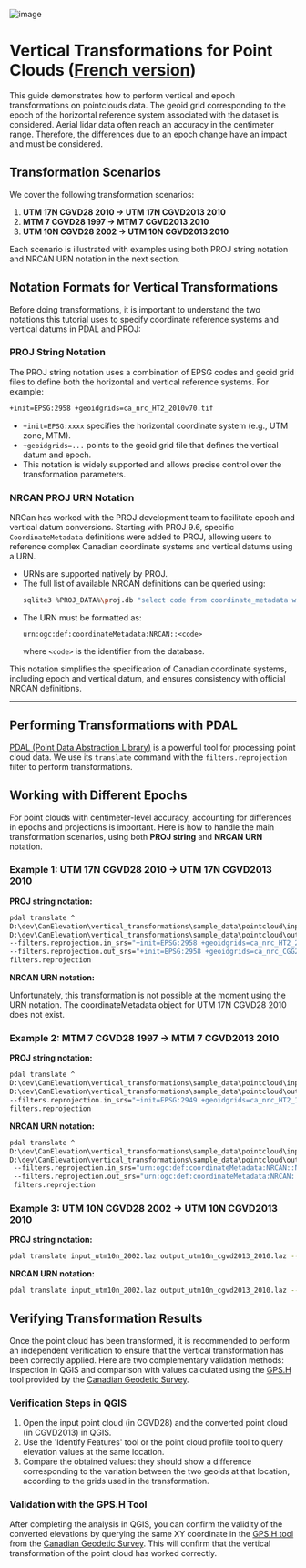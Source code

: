 ![image](https://github.com/user-attachments/assets/7fb631a8-8405-4592-9897-991f8123cd02)
# Vertical Transformations for Point Clouds ([French version](./pointcloud_transformations_FR.md))

This guide demonstrates how to perform vertical and epoch transformations on pointclouds data. The geoid grid corresponding to the epoch of the horizontal reference system associated with the dataset is considered. Aerial lidar data often reach an accuracy in the centimeter range. Therefore, the differences due to an epoch change have an impact and must be considered.

## Transformation Scenarios

We cover the following transformation scenarios:

1. **UTM 17N CGVD28 2010 → UTM 17N CGVD2013 2010**
2. **MTM 7 CGVD28 1997 → MTM 7 CGVD2013 2010**
3. **UTM 10N CGVD28 2002 → UTM 10N CGVD2013 2010**

Each scenario is illustrated with examples using both PROJ string notation and NRCAN URN notation in the next section.

## Notation Formats for Vertical Transformations

Before doing transformations, it is important to understand the two notations this tutorial uses to specify coordinate reference systems and vertical datums in PDAL and PROJ:

### PROJ String Notation

The PROJ string notation uses a combination of EPSG codes and geoid grid files to define both the horizontal and vertical reference systems. For example:

```bash
+init=EPSG:2958 +geoidgrids=ca_nrc_HT2_2010v70.tif
```

- `+init=EPSG:xxxx` specifies the horizontal coordinate system (e.g., UTM zone, MTM).
- `+geoidgrids=...` points to the geoid grid file that defines the vertical datum and epoch.
- This notation is widely supported and allows precise control over the transformation parameters.

### NRCAN PROJ URN Notation

NRCan has worked with the PROJ development team to facilitate epoch and vertical datum conversions. Starting with PROJ 9.6, specific `CoordinateMetadata` definitions were added to PROJ, allowing users to reference complex Canadian coordinate systems and vertical datums using a URN.

- URNs are supported natively by PROJ.
- The full list of available NRCAN definitions can be queried using:
  ```bash
  sqlite3 %PROJ_DATA%\proj.db "select code from coordinate_metadata where auth_name = 'NRCAN';"
  ```
- The URN must be formatted as:
  ```
  urn:ogc:def:coordinateMetadata:NRCAN::<code>
  ```
  where `<code>` is the identifier from the database.

This notation simplifies the specification of Canadian coordinate systems, including epoch and vertical datum, and ensures consistency with official NRCAN definitions.

---

## Performing Transformations with PDAL

[PDAL (Point Data Abstraction Library)](https://pdal.io/) is a powerful tool for processing point cloud data. We use its `translate` command with the `filters.reprojection` filter to perform transformations.

## Working with Different Epochs

For point clouds with centimeter-level accuracy, accounting for differences in epochs and projections is important. Here is how to handle the main transformation scenarios, using both **PROJ string** and **NRCAN URN** notation.

### Example 1: UTM 17N CGVD28 2010 → UTM 17N CGVD2013 2010

**PROJ string notation:**
```bash
pdal translate ^
D:\dev\CanElevation\vertical_transformations\sample_data\pointcloud\input_utm17n_cgvd28_2010.laz ^
D:\dev\CanElevation\vertical_transformations\sample_data\pointcloud\output_utm17n_cgvd2013_2010.laz ^
--filters.reprojection.in_srs="+init=EPSG:2958 +geoidgrids=ca_nrc_HT2_2010v70.tif" ^
--filters.reprojection.out_srs="+init=EPSG:2958 +geoidgrids=ca_nrc_CGG2013an83.tif" ^
filters.reprojection
```

**NRCAN URN notation:**
<!-- ```bash
pdal translate ^
D:\dev\CanElevation\vertical_transformations\sample_data\pointcloud\input_utm17n_cgvd28_2010.laz ^
D:\dev\CanElevation\vertical_transformations\sample_data\pointcloud\output_utm17n_cgvd2013_2010.laz ^
--filters.reprojection.in_srs="urn:ogc:def:coordinateMetadata:NRCAN::NAD83_CSRS_2010_UTM17_CGVD28_2010" ^
--filters.reprojection.out_srs="urn:ogc:def:coordinateMetadata:NRCAN::NAD83_CSRS_2010_UTM17_CGVD2013_2010" ^
filters.reprojection
``` -->
Unfortunately, this transformation is not possible at the moment using the URN notation. The coordinateMetadata object for UTM 17N CGVD28 2010 does not exist.

### Example 2: MTM 7 CGVD28 1997 → MTM 7 CGVD2013 2010

**PROJ string notation:**
```bash
pdal translate ^
D:\dev\CanElevation\vertical_transformations\sample_data\pointcloud\input_mtm7_cgvd28_1997.laz ^
D:\dev\CanElevation\vertical_transformations\sample_data\pointcloud\output_mtm7_cgvd2013_2010.laz ^
--filters.reprojection.in_srs="+init=EPSG:2949 +geoidgrids=ca_nrc_HT2_1997.tif" ^ --filters.reprojection.out_srs="+init=EPSG:2949 +geoidgrids=ca_nrc_CGG2013an83.tif" ^
filters.reprojection
```

**NRCAN URN notation:**
```bash
pdal translate ^
D:\dev\CanElevation\vertical_transformations\sample_data\pointcloud\input_mtm7_cgvd28_1997.laz ^
D:\dev\CanElevation\vertical_transformations\sample_data\pointcloud\output_mtm7_cgvd2013_2010.laz ^
 --filters.reprojection.in_srs="urn:ogc:def:coordinateMetadata:NRCAN::NAD83_CSRS_1997_MTM7_HT2_1997" ^
 --filters.reprojection.out_srs="urn:ogc:def:coordinateMetadata:NRCAN::NAD83_CSRS_2010_MTM7_CGVD2013_2010" ^
 filters.reprojection
```

### Example 3: UTM 10N CGVD28 2002 → UTM 10N CGVD2013 2010

<!-- Pour cette transformation, je m'attendais à ce que la transformation d'époque affecte également la position x, y.
C'est seulement le z qui change dans les deux cas. J'ai validé avec gps-h et en utilisant HT2_2002_to_CGG2013, j'obtiens la même valeur de Z.
Avec la notation PROJ, nous utilisons le epsg générique pour l'horizontal alors le résultat est correct.
Avec la notation URN, le nom de l'objet coordinateMetadata suggère que l'époque est également considéré pour l'horizontal.
Cependant, mes tests montrent que ce n'est pas le cas. Le résultat est identique à celui obtenu en utilisant la notation proj string.
Il faudrait évaluer si la conversion en utilisant un proj pipeline fait la transformation d'époque en x et y. -->

**PROJ string notation:**
```bash
pdal translate input_utm10n_2002.laz output_utm10n_cgvd2013_2010.laz --filters.reprojection.in_srs="+init=EPSG:3157 +geoidgrids=ca_nrc_HT2_2002v70.tif" --filters.reprojection.out_srs="+init=EPSG:3157 +geoidgrids=ca_nrc_CGG2013an83.tif"
```

**NRCAN URN notation:**
```bash
pdal translate input_utm10n_2002.laz output_utm10n_cgvd2013_2010.laz --filters.reprojection.in_srs="urn:ogc:def:coordinateMetadata:NRCAN::NAD83_CSRS_2002_UTM10_CGVD28_2002" --filters.reprojection.out_srs="urn:ogc:def:coordinateMetadata:NRCAN::NAD83_CSRS_2010_UTM10_CGVD2013_2010"
```

## Verifying Transformation Results

Once the point cloud has been transformed, it is recommended to perform an independent verification to ensure that the vertical transformation has been correctly applied. Here are two complementary validation methods: inspection in QGIS and comparison with values calculated using the [GPS.H](https://webapp.csrs-scrs.nrcan-rncan.gc.ca/geod/tools-outils/gpsh.php) tool provided by the [Canadian Geodetic Survey](https://natural-resources.canada.ca/science-data/science-research/geomatics/geodetic-reference-systems).

### Verification Steps in QGIS

1. Open the input point cloud (in CGVD28) and the converted point cloud (in CGVD2013) in QGIS.
2. Use the 'Identify Features' tool or the point cloud profile tool to query elevation values at the same location.
3. Compare the obtained values: they should show a difference corresponding to the variation between the two geoids at that location, according to the grids used in the transformation.

### Validation with the GPS.H Tool

After completing the analysis in QGIS, you can confirm the validity of the converted elevations by querying the same XY coordinate in the [GPS.H tool](https://webapp.csrs-scrs.nrcan-rncan.gc.ca/geod/tools-outils/gpsh.php?locale=en) from the [Canadian Geodetic Survey](https://natural-resources.canada.ca/science-data/science-research/geomatics/geodetic-reference-systems). This will confirm that the vertical transformation of the point cloud has worked correctly.



